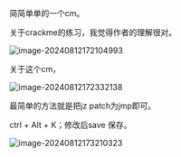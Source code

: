 简简单单的一个cm。

关于crackme的练习，我觉得作者的理解很对。

![image-20240812172104993](./分析abex'crackme#1/images/image-20240812172104993.png)





关于这个cm，

![image-20240812172332138](./分析abex'crackme#1/images/image-20240812172332138.png)

最简单的方法就是把jz patch为jmp即可。

ctrl + Alt + K；修改后save 保存。

![image-20240812173210323](./分析abex'crackme#1/images/image-20240812173210323.png)


